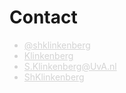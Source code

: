 
# Contact

<script src="https://use.fontawesome.com/23c1d38eea.js"></script>

<ul class="fa-ul" style="color:lightgrey;">
<li><i class="fa-li fa fa-twitter"></i> <a href="https://twitter.com/shklinkenberg" target="_blank" style="color:lightgrey; border-bottom:none;">@shklinkenberg</a></li>
<li><i class="fa-li fa fa-linkedin-square"></i> <a href="https://www.linkedin.com/in/sharonklinkenberg/" target="_blank" style="color:lightgrey; border-bottom:none;">Klinkenberg</a></li>
<li><i class="fa-li fa fa-envelope-o"></i> <a style="unicode-bidi:bidi-override; direction: rtl; color:lightgrey" href="javascript:window.location.href = 'mailto:' + ['s.klinkenberg','uva.nl'].join('@')">ln.AvU@grebneknilK.S</a></li>
<li><i class="fa-li fa fa-github"></i> <a href="https://github.com/ShKlinkenberg" target="_blank" style="color:lightgrey; border-bottom:none;">ShKlinkenberg</a></li>
</ul>
